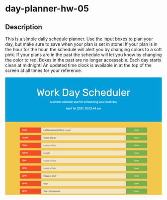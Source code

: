 # day-planner-hw-05

## Description
This is a simple daily schedule planner. Use the input boxes to plan your day, but make sure to save when your plan is set in stone! If your plan is in the hour for the hour, the schedule will alert you by changing colors to a soft pink. If your plans are in the past the schedule will let you know by changing the color to red. Boxes in the past are no longer accessable. Each day starts clean at midnight! An updated time clock is available in at the top of the screen at all times for your reference.

![screenshot of working site](https://github.com/iandarland/day-planner-hw-05/blob/main/assets/images/Work%20Day%20Schedul.png?raw=true)
